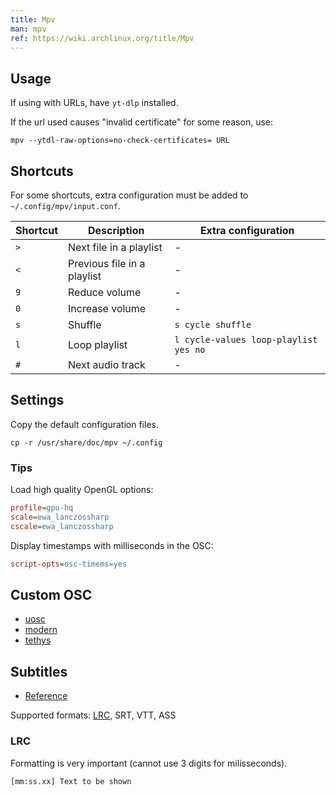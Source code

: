 ```yaml
---
title: Mpv
man: mpv
ref: https://wiki.archlinux.org/title/Mpv
---
```


## Usage

If using with URLs, have `yt-dlp` installed.

If the url used causes "invalid certificate" for some reason, use:

```shell
mpv --ytdl-raw-options=no-check-certificates= URL
```

## Shortcuts

For some shortcuts,
extra configuration must be added to `~/.config/mpv/input.conf`.

| Shortcut | Description | Extra configuration |
| --- | --- | --- |
| `>` | Next file in a playlist | - |
| `<` | Previous file in a playlist | - |
| `9` | Reduce volume | - |
| `0` | Increase volume | - |
| `s` | Shuffle | `s cycle shuffle` |
| `l` | Loop playlist | `l cycle-values loop-playlist yes no` |
| `#` | Next audio track | - |

## Settings

Copy the default configuration files.

```shell
cp -r /usr/share/doc/mpv ~/.config
```

### Tips

Load high quality OpenGL options:

```ini
profile=gpu-hq
scale=ewa_lanczossharp
cscale=ewa_lanczossharp
```

Display timestamps with milliseconds in the OSC:

```ini
script-opts=osc-timems=yes
```

## Custom OSC

- [uosc](https://github.com/tomasklaen/uosc)
- [modern](https://github.com/maoiscat/mpv-osc-modern)
- [tethys](https://github.com/Zren/mpv-osc-tethys)

## Subtitles

- [Reference](https://cweiske.de/tagebuch/embedded-lyrics.htm#lyrics)

Supported formats:
[LRC](https://en.wikipedia.org/wiki/LRC_(file_format)), SRT, VTT, ASS

### LRC

Formatting is very important (cannot use 3 digits for milisseconds).

```txt
[mm:ss.xx] Text to be shown
```
